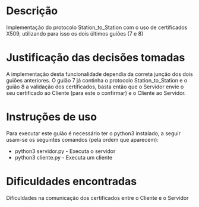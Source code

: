 # Descrição
Implementação do protocolo Station_to_Station com o uso de certificados X509, utilizando para isso os dois últimos guiões (7 e 8)

# Justificação das decisões tomadas
A implementação desta funcionalidade dependia da correta junção dos dois guiões anteriores. O guião 7 já continha o protocolo Station_to_Station e o guião 8 a validação dos certificados, basta então que o Servidor envie o seu certificado ao Cliente (para este o confirmar) e o Cliente ao Servidor. 

# Instruções de uso
Para executar este guião é necessário ter o python3 instalado, a seguir usam-se os seguintes comandos (pela ordem que aparecem):

- python3 servidor.py - Executa o servidor
- python3 cliente.py - Executa um cliente

# Dificuldades encontradas
Dificuldades na comunicação dos certificados entre o Cliente e o Servidor
